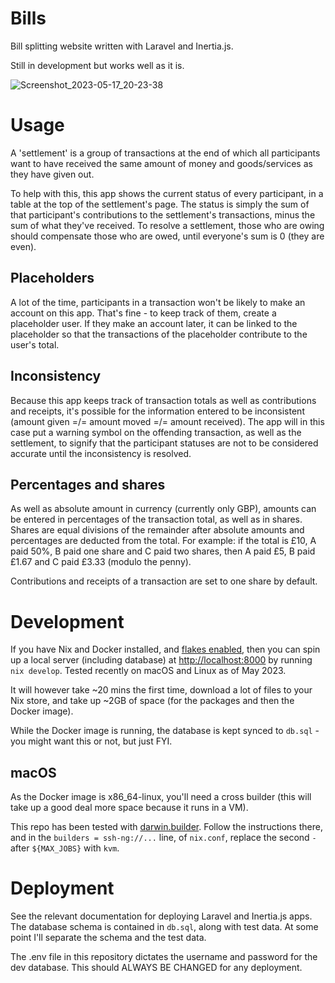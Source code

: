 Bills
=====

Bill splitting website written with Laravel and Inertia.js.

Still in development but works well as it is.

![Screenshot_2023-05-17_20-23-38](https://github.com/tauroid/bills/assets/4631050/5b6cda29-30ed-4976-ba48-57df20338e1f)

# Usage

A 'settlement' is a group of transactions at the end of which all participants want to have received the same amount of money and goods/services as they have given out.

To help with this, this app shows the current status of every participant, in a table at the top of the settlement's page. The status is simply the sum of that participant's contributions to the settlement's transactions, minus the sum of what they've received. To resolve a settlement, those who are owing should compensate those who are owed, until everyone's sum is 0 (they are even).

## Placeholders

A lot of the time, participants in a transaction won't be likely to make an account on this app. That's fine - to keep track of them, create a placeholder user. If they make an account later, it can be linked to the placeholder so that the transactions of the placeholder contribute to the user's total.

## Inconsistency

Because this app keeps track of transaction totals as well as contributions and receipts, it's possible for the information entered to be inconsistent (amount given =/= amount moved =/= amount received). The app will in this case put a warning symbol on the offending transaction, as well as the settlement, to signify that the participant statuses are not to be considered accurate until the inconsistency is resolved.

## Percentages and shares

As well as absolute amount in currency (currently only GBP), amounts can be entered in percentages of the transaction total, as well as in shares. Shares are equal divisions of the remainder after absolute amounts and percentages are deducted from the total. For example: if the total is £10, A paid 50%, B paid one share and C paid two shares, then A paid £5, B paid £1.67 and C paid £3.33 (modulo the penny).

Contributions and receipts of a transaction are set to one share by default.

# Development

If you have Nix and Docker installed, and [flakes enabled](https://nixos.wiki/wiki/Flakes#Enable_flakes), then you can spin up a local server (including database) at <http://localhost:8000> by running `nix develop`. Tested recently on macOS and Linux as of May 2023.

It will however take ~20 mins the first time, download a lot of files to your Nix store, and take up ~2GB of space (for the packages and then the Docker image).

While the Docker image is running, the database is kept synced to `db.sql` - you might want this or not, but just FYI.

## macOS

As the Docker image is x86\_64-linux, you'll need a cross builder (this will take up a good deal more space because it runs in a VM).

This repo has been tested with [darwin.builder](https://nixos.org/manual/nixpkgs/unstable/#sec-darwin-builder). Follow the instructions there, and in the `builders = ssh-ng://...` line, of `nix.conf`, replace the second `-` after `${MAX_JOBS}` with `kvm`.

# Deployment

See the relevant documentation for deploying Laravel and Inertia.js apps. The database schema is contained in `db.sql`, along with test data. At some point I'll separate the schema and the test data.

The .env file in this repository dictates the username and password for the dev database. This should ALWAYS BE CHANGED for any deployment.


